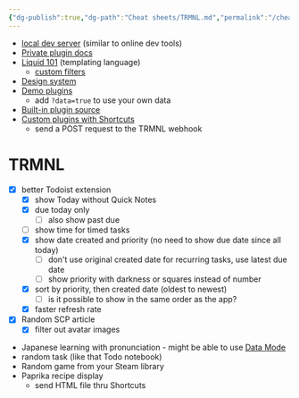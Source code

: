 ```yaml
---
{"dg-publish":true,"dg-path":"Cheat sheets/TRMNL.md","permalink":"/cheat-sheets/trmnl/"}
---
```


- [local dev server](https://github.com/usetrmnl/trmnlp) (similar to online dev tools)
- [Private plugin docs](https://help.usetrmnl.com/en/articles/9510536-private-plugins)
- [Liquid 101](https://help.usetrmnl.com/en/articles/10671186-liquid-101) (templating language)
    - [custom filters](https://help.usetrmnl.com/en/articles/10347358-custom-plugin-filters)
- [Design system](https://usetrmnl.com/framework)
- [Demo plugins](https://usetrmnl.com/plugins/demo)
    - add `?data=true` to use your own data
- [Built-in plugin source](https://github.com/usetrmnl/plugins/tree/master)
- [Custom plugins with Shortcuts](https://help.usetrmnl.com/en/articles/10108737-custom-plugins-with-apple-shortcuts)
    - send a POST request to the TRMNL webhook


<div class="transclusion internal-embed is-loaded"><div class="markdown-embed">



# TRMNL

- [x] better Todoist extension
    - [x] show Today without Quick Notes
    - [x] due today only
        - [ ] also show past due
    - [ ] show time for timed tasks
    - [x] show date created and priority (no need to show due date since all today)
        - [ ] don't use original created date for recurring tasks, use latest due date
        - [ ] show priority with darkness or squares instead of number
    - [x] sort by priority, then created date (oldest to newest)
        - [ ] is it possible to show in the same order as the app?
    - [x] faster refresh rate
- [x] Random SCP article
    - [x] filter out avatar images
- Japanese learning with pronunciation - might be able to use [Data Mode](https://docs.usetrmnl.com/go/private-api/fetch-plugin-content)
- random task (like that Todo notebook)
- Random game from your Steam library
- Paprika recipe display
    - send HTML file thru Shortcuts


</div></div>

